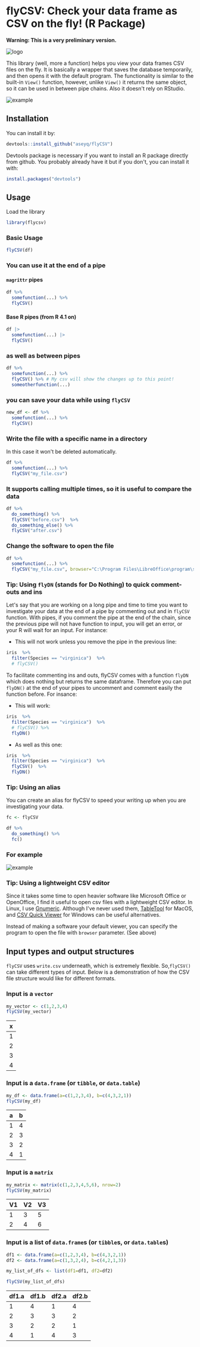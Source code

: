 # flyCSV: Check your data frame as CSV on the fly!  (R Package)
**Warning: This is a very preliminary version.**

![logo](https://raw.githubusercontent.com/aseyq/flyCSV/main/inst/images/logo.png)


This library (well, more a function) helps you view your data frames CSV files on the fly. It is basically a wrapper that saves the database temporarily, and then opens it with the default program. The functionality is similar to the built-in `View()` function, however, unlike `View()` it returns the same object, so it can be used in between pipe chains. Also it doesn't rely on RStudio.

![example](https://raw.githubusercontent.com/aseyq/flyCSV/main/inst/images/example.gif)


## Installation
You can install it by:

```r
devtools::install_github("aseyq/flyCSV")
```

Devtools package is necessary if you want to install an R package directly from github. You probably already have it but if you don't, you can install it with:

```r
install.packages("devtools")
```


## Usage
Load the library
```r
library(flycsv)
```

### Basic Usage
```r
flyCSV(df)
```

### You can use it at the end of a pipe
#### `magrittr` pipes
```r
df %>%
  somefunction(...) %>%
  flyCSV()
```  
  
#### Base R pipes (from R 4.1 on)
```r
df |>
  somefunction(...) |>
  flyCSV()
```
  
### as well as between pipes
```r
df %>%
  somefunction(...) %>%
  flyCSV() %>% # My csv will show the changes up to this point!
  someotherfunction(...)
```  


### you can save your data while using `flyCSV`
```r
new_df <- df %>%
  somefunction(...) %>%
  flyCSV() 
```  



### Write the file with a specific name in a directory
In this case it won't be deleted automatically.
```r
df %>%
  somefunction(...) %>%
  flyCSV("my_file.csv")
```

### It supports calling multiple times, so it is useful to compare the data
```r
df %>%
  do_something() %>%
  flyCSV("before.csv")  %>% 
  do_something_else() %>%    
  flyCSV("after.csv")
```

### Change the software to open the file
```r
df %>%
  somefunction(...) %>%
  flyCSV("my_file.csv", browser="C:\Program Files\LibreOffice\program\soffice.exe")
```

### Tip: Using `flyDN` (stands for Do Nothing) to quick comment-outs and ins
Let's say that you are working on a long pipe and time to time you want to investigate your 
data at the end of a pipe by commenting out and in `flyCSV` function. With pipes, if you
comment the pipe at the end of the chain, since the previous pipe will not have function to
input, you will get an error, or your R will wait for an input. For instance:

- This will not work unless you remove the pipe in the previous line:
```r
iris  %>% 
  filter(Species == "virginica")  %>% 
  # flyCSV()        
```

To facilitate commenting ins and outs, flyCSV comes with a function `flyDN` which does nothing but 
returns the same dataframe. Therefore you can put `flyDN()` at the end of your pipes to uncomment 
and comment easily the function before. For insance:

- This will work:
```r
iris  %>% 
  filter(Species == "virginica")  %>% 
  # flyCSV() %>%     
  flyDN() 
```

- As well as this one:
```r
iris  %>% 
  filter(Species == "virginica")  %>% 
  flyCSV()  %>% 
  flyDN() 
```


### Tip: Using an alias
You can create an alias for flyCSV to speed your writing up when you are investigating your data. 
```r
fc <- flyCSV

df %>%
  do_something() %>%
  fc() 
```

### For example
![example](https://raw.githubusercontent.com/aseyq/flyCSV/main/inst/images/twodf.png)

### Tip: Using a lightweight CSV editor
Since it takes some time to open heavier software like Microsoft Office or OpenOffice, I find it useful to open csv files with a lightweight CSV editor. In Linux, I use [Gnumeric](http://www.gnumeric.org/). Although I've never used them, [TableTool](https://github.com/jakob/TableTool) for MacOS, and [CSV Quick Viewer](https://sourceforge.net/projects/csvquickviewer/) for Windows can be useful alternatives.

Instead of making a software your default viewer, you can specify the program to open the file with `browser` parameter. (See above)


## Input types and output structures
`flyCSV` uses `write.csv` underneath, which is extremely flexible. So,`flyCSV()` can take different types of input. Below is a demonstration of how the CSV file structure would like for different formats.

### Input is a `vector`
```r
my_vector <- c(1,2,3,4)
flyCSV(my_vector)
```

| x |
| - |
| 1 |
| 2 |
| 3 |
| 4 |

### Input is a `data.frame` (or `tibble`, or `data.table`)
```r
my_df <- data.frame(a=c(1,2,3,4), b=c(4,3,2,1))
flyCSV(my_df)
```

| a | b |
| - | - |
| 1 | 4 |
| 2 | 3 |
| 3 | 2 |
| 4 | 1 |

### Input is a `matrix`
```r
my_matrix <- matrix(c(1,2,3,4,5,6), nrow=2)
flyCSV(my_matrix)
```

| V1 | V2 | V3 |
| -- | -- | -- |
| 1  | 3  | 5  |
| 2  | 4  | 6  |


### Input is a list of `data.frame`s (or `tibble`s, or `data.table`s)
```r
df1 <- data.frame(a=c(1,2,3,4), b=c(4,3,2,1))
df2 <- data.frame(a=c(1,3,2,4), b=c(4,2,1,3))

my_list_of_dfs <- list(df1=df1, df2=df2)

flyCSV(my_list_of_dfs)
```


| df1.a | df1.b | df2.a | df2.b |
| ----- | ----- | ----- | ----- |
| 1     | 4     | 1     | 4     |
| 2     | 3     | 3     | 2     |
| 3     | 2     | 2     | 1     |
| 4     | 1     | 4     | 3     |
